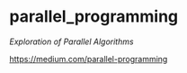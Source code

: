 # parallel_programming

*Exploration of Parallel Algorithms*

https://medium.com/parallel-programming
